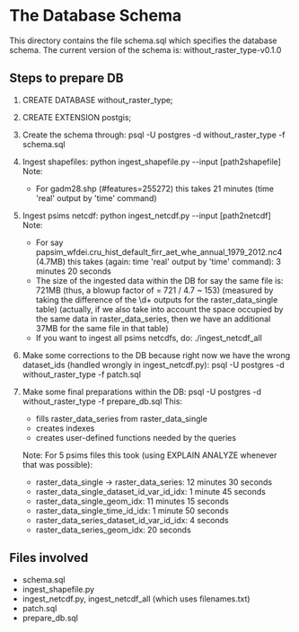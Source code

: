 # The Database Schema

This directory contains the file schema.sql which specifies the database schema.
The current version of the schema is: without_raster_type-v0.1.0

## Steps to prepare DB

1.  CREATE DATABASE without_raster_type;
2.  CREATE EXTENSION postgis;
3.  Create the schema through: psql -U postgres -d without_raster_type -f schema.sql
4.  Ingest shapefiles: python ingest_shapefile.py --input [path2shapefile]
    Note:
    *   For gadm28.shp (#features=255272) this takes 21 minutes (time 'real' output by 'time' command)
5.  Ingest psims netcdf: python ingest_netcdf.py --input [path2netcdf]
    Note:
    *   For say papsim_wfdei.cru_hist_default_firr_aet_whe_annual_1979_2012.nc4 (4.7MB)
        this takes (again: time 'real' output by 'time' command): 3 minutes 20 seconds
    *   The size of the ingested data within the DB for say the same file is: 721MB
        (thus, a blowup factor of = 721 / 4.7 ~ 153)
        (measured by taking the difference of the \d+ outputs for the raster_data_single table)
        (actually, if we also take into account the space occupied by the same data in raster_data_series,
         then we have an additional 37MB for the same file in that table)
    *   If you want to ingest all psims netcdfs, do: ./ingest_netcdf_all
6.  Make some corrections to the DB because right now we have the wrong dataset_ids
    (handled wrongly in ingest_netcdf.py): psql -U postgres -d without_raster_type -f patch.sql
7.  Make some final preparations within the DB:
    psql -U postgres -d without_raster_type -f prepare_db.sql
    This:
    *   fills raster_data_series from raster_data_single
    *   creates indexes
    *   creates user-defined functions needed by the queries
    
    Note: For 5 psims files this took (using EXPLAIN ANALYZE whenever that was possible):
    *   raster_data_single -> raster_data_series: 12 minutes 30 seconds
    *   raster_data_single_dataset_id_var_id_idx: 1 minute 45 seconds
    *   raster_data_single_geom_idx: 11 minutes 15 seconds
    *   raster_data_single_time_id_idx: 1 minute 50 seconds
    *   raster_data_series_dataset_id_var_id_idx: 4 seconds
    *   raster_data_series_geom_idx: 20 seconds
    
## Files involved

*   schema.sql
*   ingest_shapefile.py
*   ingest_netcdf.py, ingest_netcdf_all (which uses filenames.txt)
*   patch.sql
*   prepare_db.sql